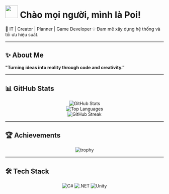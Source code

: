 # <img src="https://media.giphy.com/media/hvRJCLFzcasrR4ia7z/giphy.gif" width="40"> Chào mọi người, mình là Poi!  

🚀 IT | Creator | Planner | Game Developer
💡 Đam mê xây dựng hệ thống và tối ưu hiệu suất.  

---

## ✨ About Me  
**"Turning ideas into reality through code and creativity."**

---

## 📊 GitHub Stats  
<div align="center">

  ![GitHub Stats](https://github-readme-stats.vercel.app/api?username=Kpoi148&show_icons=true&theme=tokyonight)  
![Top Languages](https://github-readme-stats.vercel.app/api/top-langs/?username=Kpoi148&layout=compact&theme=tokyonight)  
![GitHub Streak](https://streak-stats.demolab.com?user=Kpoi148&theme=tokyonight)  

</div>

---

## 🏆 Achievements  
<div align="center">

![trophy](https://github-profile-trophy.vercel.app/?username=Kpoi148&theme=onedark)

</div>

---

## 🛠️ Tech Stack  
<div align="center">

![C#](https://img.shields.io/badge/C%23-239120?style=for-the-badge&logo=c-sharp&logoColor=white)
![.NET](https://img.shields.io/badge/.NET-512BD4?style=for-the-badge&logo=dotnet&logoColor=white)
![Unity](https://img.shields.io/badge/Unity-100000?style=for-the-badge&logo=unity&logoColor=white)

</div>
